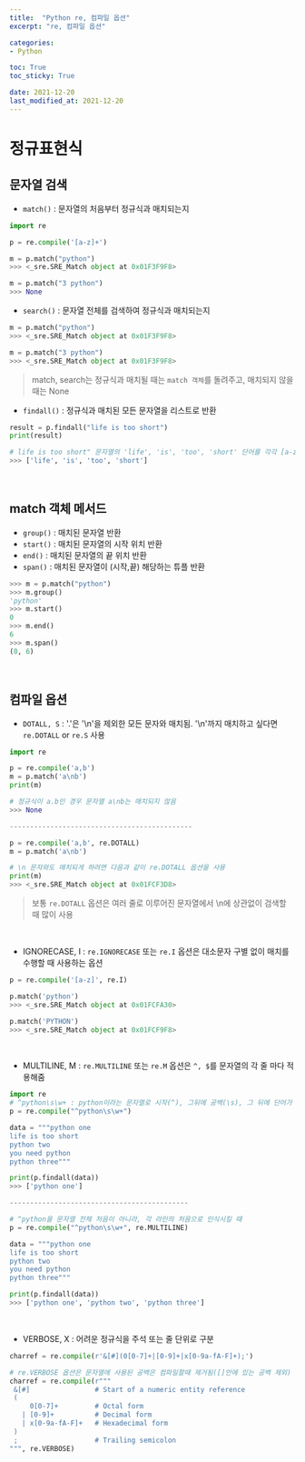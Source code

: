 ```yaml
---
title:  "Python re, 컴파일 옵션"
excerpt: "re, 컴파일 옵션"

categories:
- Python

toc: True
toc_sticky: True

date: 2021-12-20
last_modified_at: 2021-12-20
---
```


# 정규표현식

## 문자열 검색

- `match()` : 문자열의 처음부터 정규식과 매치되는지

```python
import re

p = re.compile('[a-z]+')

m = p.match("python")
>>> <_sre.SRE_Match object at 0x01F3F9F8>

m = p.match("3 python")
>>> None
```

- `search()` : 문자열 전체를 검색하여 정규식과 매치되는지

```python
m = p.match("python")
>>> <_sre.SRE_Match object at 0x01F3F9F8>

m = p.match("3 python")
>>> <_sre.SRE_Match object at 0x01F3F9F8>
```

> match, search는 정규식과 매치될 때는 `match 객체`를 돌려주고, 매치되지 않을 때는 None

- `findall()` : 정규식과 매치된 모든 문자열을 리스트로 반환

```python
result = p.findall("life is too short")
print(result)

# life is too short" 문자열의 'life', 'is', 'too', 'short' 단어를 각각 [a-z]+ 정규식과 매치해서 리스트로
>>> ['life', 'is', 'too', 'short']
```

<br>

## match 객체 메서드

- `group()` : 매치된 문자열 반환
- `start()` : 매치된 문자열의 시작 위치 반환
- `end()` : 매치된 문자열의 끝 위치 반환
- `span()` : 매치된 문자열이 (시작,끝) 해당하는 튜플 반환

```python
>>> m = p.match("python")
>>> m.group()
'python'
>>> m.start()
0
>>> m.end()
6
>>> m.span()
(0, 6)
```

<br>

## 컴파일 옵션

- `DOTALL, S` : '.'은 '\n'을 제외한 모든 문자와 매치됨. '\n'까지 매치하고 싶다면 `re.DOTALL` or `re.S` 사용

```python
import re

p = re.compile('a,b')
m = p.match('a\nb')
print(m)

# 정규식이 a.b인 경우 문자열 a\nb는 매치되지 않음
>>> None

---------------------------------------------

p = re.compile('a,b', re.DOTALL)
m = p.match('a\nb')

# \n 문자와도 매치되게 하려면 다음과 같이 re.DOTALL 옵션을 사용
print(m)
>>> <_sre.SRE_Match object at 0x01FCF3D8>
```

> 보통 `re.DOTALL` 옵션은 여러 줄로 이루어진 문자열에서 \n에 상관없이 검색할 때 많이 사용

<br>

- IGNORECASE, I : `re.IGNORECASE` 또는 `re.I` 옵션은 대소문자 구별 없이 매치를 수행할 때 사용하는 옵션

```python
p = re.compile('[a-z]', re.I)

p.match('python')
>>> <_sre.SRE_Match object at 0x01FCFA30>

p.match('PYTHON')
>>> <_sre.SRE_Match object at 0x01FCF9F8>
```

<br>

- MULTILINE, M : `re.MULTILINE` 또는 `re.M` 옵션은  `^, $`를 문자열의 각 줄 마다 적용해줌

```python
import re
# ^python\s\w+ : python이라는 문자열로 시작(^), 그뒤에 공백(\s), 그 뒤에 단어가 1개 이상(\w+)
p = re.compile("^python\s\w+")

data = """python one
life is too short
python two
you need python
python three"""

print(p.findall(data))
>>> ['python one']

--------------------------------------------

# ^python을 문자열 전체 처음이 아니라, 각 라인의 처음으로 인식시킬 때
p = re.compile("^python\s\w+", re.MULTILINE)

data = """python one
life is too short
python two
you need python
python three"""

print(p.findall(data))
>>> ['python one', 'python two', 'python three']
```

<br>

- VERBOSE, X : 어려운 정규식을 주석 또는 줄 단위로 구분

```python
charref = re.compile(r'&[#](0[0-7]+|[0-9]+|x[0-9a-fA-F]+);')

# re.VERBOSE 옵션은 문자열에 사용된 공백은 컴파일할때 제거됨([]안에 있는 공백 제외)
charref = re.compile(r"""
 &[#]                # Start of a numeric entity reference
 (
     0[0-7]+         # Octal form
   | [0-9]+          # Decimal form
   | x[0-9a-fA-F]+   # Hexadecimal form
 )
 ;                   # Trailing semicolon
""", re.VERBOSE)
```